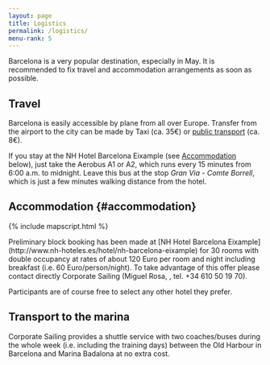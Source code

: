 ```yaml
---
layout: page
title: Logistics
permalink: /logistics/
menu-rank: 5
---
```


Barcelona is a very popular destination, especially in May. It is recommended to
fix travel and accommodation arrangements as soon as possible.

## Travel

Barcelona is easily accessible by plane from all over Europe. Transfer from the
airport to the city can be made by Taxi (ca. 35€) or [public
transport](http://www.tmb.cat/en/acces-aeroport) (ca. 8€).

If you stay at the NH Hotel Barcelona Eixample (see
[Accommodation](#accommodation) below), just take the Aerobus A1 or A2, which
runs every 15 minutes from 6:00 a.m. to midnight. Leave this bus at the stop
*Gran Via - Comte Borrell*, which is just a few minutes walking distance from the
hotel.

## Accommodation {#accommodation}

{% include mapscript.html %}

<div class="map" data-address="Hotel NH Barcelona Eixample, Calle València,
105-107, 08011 Barcelona"></div> Preliminary block booking has been made at [NH
Hotel Barcelona Eixample](http://www.nh-hoteles.es/hotel/nh-barcelona-eixample)
for 30 rooms with double occupancy at rates of about 120 Euro per room and night
including breakfast (i.e. 60 Euro/person/night). To take advantage of this offer
please contact directly Corporate Sailing (Miguel Rosa,
<miguel.rosa@corporate-sailing.es>, tel. +34 610 50 19 70).

Participants are of course free to select any other hotel they prefer.

## Transport to the marina

Corporate Sailing provides a shuttle service with two coaches/buses during the
whole week (i.e. including the training days) between the Old Harbour in
Barcelona and Marina Badalona at no extra cost.
